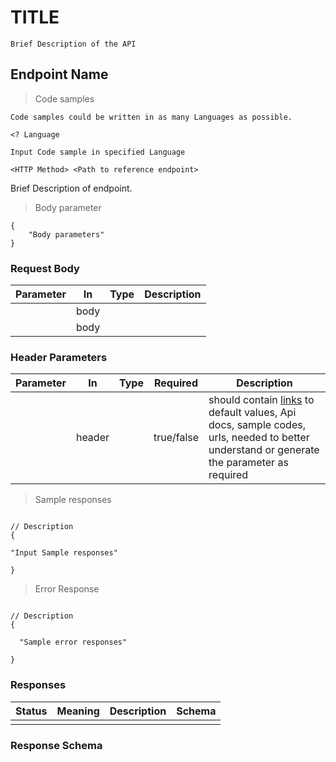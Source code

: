 # TITLE
<!--i.e This doc contains API description and all endpoints associated with the API)</p>-->

    Brief Description of the API

## Endpoint Name

> Code samples

    Code samples could be written in as many Languages as possible.

```Language
<? Language

Input Code sample in specified Language

```

`<HTTP Method> <Path to reference endpoint>`

Brief Description of endpoint.


> Body parameter

```
{
    "Body parameters"
}

```


### Request Body
 

|Parameter|In|Type|Description| 
|---|---|---|---|
|   |body|    |           |
|   |body|    |           |

### Header Parameters

|Parameter|In|Type|Required|Description|
|---|---|---|---|---|
|       |header|      |true/false|should contain [links](https://blog.ghost.org/markdown/) to default values, Api docs, sample codes, urls, needed to better understand or generate the parameter as required|


> Sample responses

```

// Description
{

"Input Sample responses"

}

```

> Error Response

```

// Description
{

  "Sample error responses"

}
```

### Responses

|Status|Meaning|Description|Schema|
|---|---|---|---|
|     |     |     |     |

### Response Schema

<aside class="warning">

</aside>
